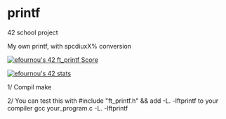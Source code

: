 # printf
42 school project

My own printf, with spcdiuxX% conversion

<a href="https://github.com/JaeSeoKim/badge42"><img src="https://badge42.vercel.app/api/v2/cl3uaey7l005409i8ff06egjg/project/2578395" alt="efournou's 42 ft_printf Score" /></a>

<a href="https://github.com/JaeSeoKim/badge42"><img src="https://badge42.vercel.app/api/v2/cl3uaey7l005409i8ff06egjg/stats?cursusId=21&coalitionId=undefined" alt="efournou's 42 stats" /></a>


1/ Compil
    make
    
2/ You can test this with #include "ft_printf.h" && add -L. -lftprintf to your compiler
    gcc your_program.c -L. -lftprintf
